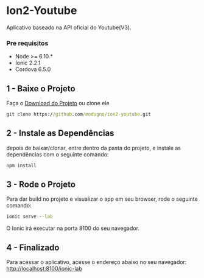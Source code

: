# Ion2-Youtube
Aplicativo baseado na API oficial do Youtube(V3).

### Pre requisitos
- Node >= 6.10.*
- Ionic 2.2.1
- Cordova 6.5.0

## 1 - Baixe o Projeto
Faça o [Download do Projeto](https://github.com/modugno/ion2-youtube/archive/master.zip) ou clone ele
```cmd
git clone https://github.com/modugno/ion2-youtube.git
```

## 2 - Instale as Dependências
depois de baixar/clonar, entre dentro da pasta do projeto, e instale as dependências com o seguinte comando:
```cmd
npm install
```
## 3 - Rode o Projeto
Para dar build no projeto e visualizar o app em seu browser, rode o seguinte comando:
```cmd
ionic serve --lab
```
O Ionic irá executar na porta 8100 do seu navegador.

## 4 - Finalizado
Para acessar o aplicativo, acesse o endereço abaixo no seu navegador:
[http://localhost:8100/ionic-lab](http://localhost:8100/ionic-lab)


